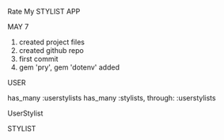 
Rate My STYLIST APP

MAY 7
1. created project files 
2. created github repo
3. first commit
4. gem 'pry', gem 'dotenv' added


<MODEL>
USER

has_many :userstylists
has_many :stylists, through: :userstylists


UserStylist




STYLIST


